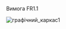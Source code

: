 Вимога FR1.1

![графічний_каркас1](https://user-images.githubusercontent.com/79908409/191916803-51c6f388-59d4-48a6-b850-7e57515d8ade.jpg)
